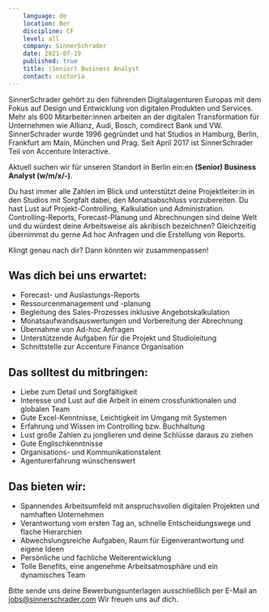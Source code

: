 ```yaml
---
    language: de
    location: Ber
    discipline: CF
    level: all
    company: SinnerSchrader 
    date: 2021-07-19
    published: true
    title: (Senior) Business Analyst
    contact: victoria
---
```



SinnerSchrader gehört zu den führenden Digitalagenturen Europas mit dem Fokus auf Design und Entwicklung von digitalen Produkten und Services. Mehr als 600 Mitarbeiter:innen arbeiten an der digitalen Transformation für Unternehmen wie Allianz, Audi, Bosch, comdirect Bank und VW. SinnerSchrader wurde 1996 gegründet und hat Studios in Hamburg, Berlin, Frankfurt am Main, München und Prag. Seit April 2017 ist SinnerSchrader Teil von Accenture Interactive.
 
Aktuell suchen wir für unseren Standort in Berlin ein:en **(Senior) Business Analyst (w/m/x/-)**.
 
Du hast immer alle Zahlen im Blick und unterstützt deine Projektleiter:in in den Studios mit Sorgfalt dabei, den Monatsabschluss vorzubereiten. Du hast Lust auf Projekt-Controlling, Kalkulation und Administration. Controlling-Reports, Forecast-Planung und Abrechnungen sind deine Welt und du würdest deine Arbeitsweise als akribisch bezeichnen? Gleichzeitig übernimmst du gerne Ad hoc Anfragen und die Erstellung von Reports.
 
Klingt genau nach dir? Dann könnten wir zusammenpassen!
 
## Was dich bei uns erwartet:
- Forecast- und Auslastungs-Reports
- Ressourcenmanagement und -planung
- Begleitung des Sales-Prozesses inklusive Angebotskalkulation
- Monatsaufwandsauswertungen und Vorbereitung der Abrechnung
- Übernahme von Ad-hoc Anfragen
- Unterstützende Aufgaben für die Projekt und Studioleitung
- Schnittstelle zur Accenture Finance Organisation

## Das solltest du mitbringen:
- Liebe zum Detail und Sorgfältigkeit
- Interesse und Lust auf die Arbeit in einem crossfunktionalen und globalen Team
- Gute Excel-Kenntnisse, Leichtigkeit im Umgang mit Systemen
- Erfahrung und Wissen im Controlling bzw. Buchhaltung
- Lust große Zahlen zu jonglieren und deine Schlüsse daraus zu ziehen
- Gute Englischkenntnisse 
- Organisations- und Kommunikationstalent
- Agenturerfahrung wünschenswert

## Das bieten wir:
- Spannendes Arbeitsumfeld mit anspruchsvollen digitalen Projekten und namhaften Unternehmen
- Verantwortung vom ersten Tag an, schnelle Entscheidungswege und flache Hierarchien
- Abwechslungsreiche Aufgaben, Raum für Eigenverantwortung und eigene Ideen
- Persönliche und fachliche Weiterentwicklung
- Tolle Benefits, eine angenehme Arbeitsatmosphäre und ein dynamisches Team

Bitte sende uns deine Bewerbungsunterlagen ausschließlich per E-Mail an <jobs@sinnerschrader.com> Wir freuen uns auf dich.

